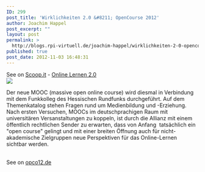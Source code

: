```yaml
---
ID: 299
post_title: 'Wirklichkeiten 2.0 &#8211; OpenCourse 2012'
author: Joachim Happel
post_excerpt: ""
layout: post
permalink: >
  http://blogs.rpi-virtuell.de/joachim-happel/wirklichkeiten-2-0-opencourse-2012/
published: true
post_date: 2012-11-03 16:48:31
---
```

See on <a href='http://www.scoop.it/t/online-lernen-2-0/p/3191839955/wirklichkeiten-2-0-opencourse-2012'>Scoop.it</a> - <a href='http://www.scoop.it/t/online-lernen-2-0'>Online Lernen 2.0</a><br /><a href='http://www.scoop.it/t/online-lernen-2-0/p/3191839955/wirklichkeiten-2-0-opencourse-2012'><img src='http://img.scoop.it/CFQG4VL3TJh9nV79UKdv4Tl72eJkfbmt4t8yenImKBXEejxNn4ZJNZ2ss5Ku7Cxt' /></a><br /><p>Der neue MOOC (massive open online course) wird diesmal in Verbindung mit dem Funkkolleg des Hessischen Rundfunks durchgef&uuml;hrt. Auf dem Themenkatalog stehen Fragen rund um Medienbildung und -Erziehung.<br>Nach ersten Versuchen, MOOCs im deutschprachigen Raum mit universit&auml;ren Versanstaltungen zu koppeln, ist durch die Allianz mit einem &ouml;ffentlich rechtlichen Sender zu erwarten, dass von Anfang&nbsp; tats&auml;chlich ein "open course" gelingt und mit einer breiten &Ouml;ffnung auch f&uuml;r nicht-akademische Zielgruppen neue Perspektiven f&uuml;r das Online-Lernen sichtbar werden.</p><br />See on <a href='http://opco12.de/2012/10/29/neuer-open-online-kurs-wirklichkeiten-2-0-start-3-11-2012/'>opco12.de</a>